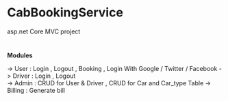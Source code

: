 # CabBookingService
asp.net Core MVC project 


#
**Modules**

-> User  :   Login , Logout , Booking , Login With Google / Twitter / Facebook 
-> Driver : Login , Logout  
-> Admin : CRUD for User & Driver ,  CRUD for Car and Car_type Table 
-> Billing  :  Generate bill 



